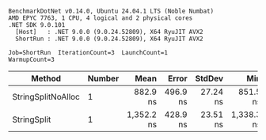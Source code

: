 ```

BenchmarkDotNet v0.14.0, Ubuntu 24.04.1 LTS (Noble Numbat)
AMD EPYC 7763, 1 CPU, 4 logical and 2 physical cores
.NET SDK 9.0.101
  [Host]   : .NET 9.0.0 (9.0.24.52809), X64 RyuJIT AVX2
  ShortRun : .NET 9.0.0 (9.0.24.52809), X64 RyuJIT AVX2

Job=ShortRun  IterationCount=3  LaunchCount=1  
WarmupCount=3  

```
| Method             | Number | Mean       | Error    | StdDev   | Min        | Max        | Gen0   | Gen1   | Allocated |
|------------------- |------- |-----------:|---------:|---------:|-----------:|-----------:|-------:|-------:|----------:|
| StringSplitNoAlloc | 1      |   882.9 ns | 496.9 ns | 27.24 ns |   851.5 ns |   899.6 ns |      - |      - |         - |
| StringSplit        | 1      | 1,352.2 ns | 428.9 ns | 23.51 ns | 1,338.3 ns | 1,379.3 ns | 0.1907 | 0.0019 |    3208 B |
